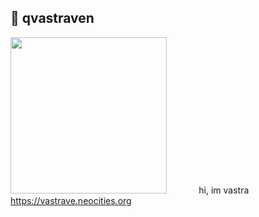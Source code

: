 ## 🌙 qvastraven

<img src="https://github.com/user-attachments/assets/066883d1-08d4-4ce3-a91c-d3f12fa796d6" width="250" height="250">⠀⠀⠀⠀⠀hi, im vastra \
https://vastrave.neocities.org
